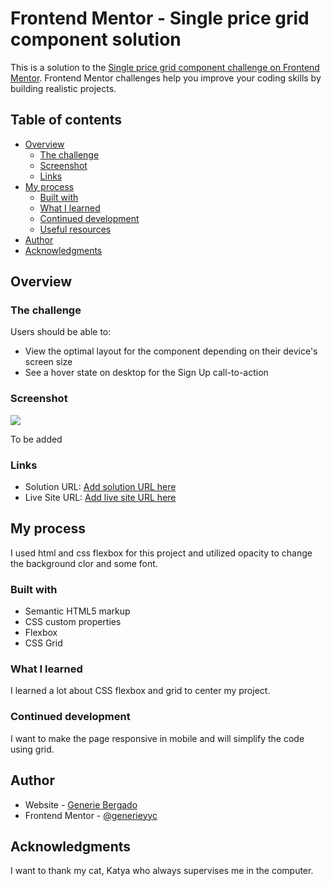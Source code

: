 # Frontend Mentor - Single price grid component solution

This is a solution to the [Single price grid component challenge on Frontend Mentor](https://www.frontendmentor.io/challenges/single-price-grid-component-5ce41129d0ff452fec5abbbc). Frontend Mentor challenges help you improve your coding skills by building realistic projects. 

## Table of contents

- [Overview](#overview)
  - [The challenge](#the-challenge)
  - [Screenshot](#screenshot)
  - [Links](#links)
- [My process](#my-process)
  - [Built with](#built-with)
  - [What I learned](#what-i-learned)
  - [Continued development](#continued-development)
  - [Useful resources](#useful-resources)
- [Author](#author)
- [Acknowledgments](#acknowledgments)


## Overview

### The challenge

Users should be able to:

- View the optimal layout for the component depending on their device's screen size
- See a hover state on desktop for the Sign Up call-to-action

### Screenshot

![](./screenshot.jpg)

To be added

### Links

- Solution URL: [Add solution URL here](https://your-solution-url.com)
- Live Site URL: [Add live site URL here](https://your-live-site-url.com)

## My process

I used html and css flexbox for this project and utilized opacity to change the background clor and some font.

### Built with

- Semantic HTML5 markup
- CSS custom properties
- Flexbox
- CSS Grid


### What I learned

I learned a lot about CSS flexbox and grid to center my project.



### Continued development

I want to make the page responsive in mobile and will simplify the code using grid.



## Author

- Website - [Generie Bergado](https://www.your-site.com)
- Frontend Mentor - [@generieyyc](https://www.frontendmentor.io/profile/generie)


## Acknowledgments

I want to thank my cat, Katya who always supervises me in the computer. 


